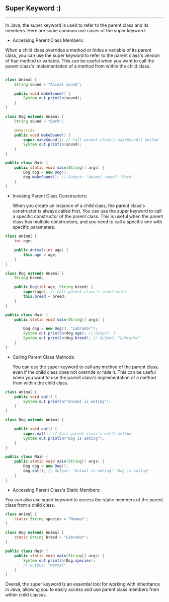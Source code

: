 ## Super Keyword :)
________________

In Java, the super keyword is used to refer to the parent class and its members. 
Here are some common use cases of the super keyword:

* Accessing Parent Class Members:

 When a child class overrides a method or hides a variable of its
parent class, you can use the super keyword to refer to the parent 
class's version of that method or variable. This can be useful when 
you want to call the parent class's implementation of a method 
from within the child class.

```java

class Animal {
    String sound = "Animal sound";

    public void makeSound() {
        System.out.println(sound);
    }
}

class Dog extends Animal {
    String sound = "Bark";

    @Override
    public void makeSound() {
        super.makeSound(); // Call parent class's makeSound() method
        System.out.println(sound);
    }
}

public class Main {
    public static void main(String[] args) {
        Dog dog = new Dog();
        dog.makeSound(); // Output: "Animal sound" "Bark"
    }
}

```

* Invoking Parent Class Constructors:

  When you create an instance of a child class, the parent class's 
constructor is always called first. You can use the super keyword 
to call a specific constructor of the parent class. This is useful
when the parent class has multiple constructors, and you need to 
call a specific one with specific parameters.

``` java
class Animal {
    int age;

    public Animal(int age) {
        this.age = age;
    }
}

class Dog extends Animal {
    String breed;

    public Dog(int age, String breed) {
        super(age); // Call parent class's constructor
        this.breed = breed;
    }
}

public class Main {
    public static void main(String[] args) {

        Dog dog = new Dog(3, "Labrador");
        System.out.println(dog.age); // Output: 3
        System.out.println(dog.breed); // Output: "Labrador"
    }
}

```

* Calling Parent Class Methods: 

  You can use the super keyword to call any method of the parent class,
even if the child class does not override or hide it. This can be 
useful when you want to use the parent class's implementation of a
method from within the child class.

```java
class Animal {
    public void eat() {
        System.out.println("Animal is eating");
    }
}

class Dog extends Animal {

    public void eat() {
        super.eat(); // Call parent class's eat() method
        System.out.println("Dog is eating");
    }
}

public class Main {
    public static void main(String[] args) {
        Dog dog = new Dog();
        dog.eat(); // Output: "Animal is eating" "Dog is eating"
    }
}

```

* Accessing Parent Class's Static Members: 

You can also use super keyword to access the static members of the 
parent class from a child class.

```java
class Animal {
    static String species = "Mammal";
}

class Dog extends Animal {
    static String breed = "Labrador";
}

public class Main {
    public static void main(String[] args) {
        System.out.println(Dog.species);
        // Output: "Mammal"
    }
}

```


Overall, the super keyword is an essential tool for working with inheritance in Java, allowing you to easily access and use parent class members from within child classes.




